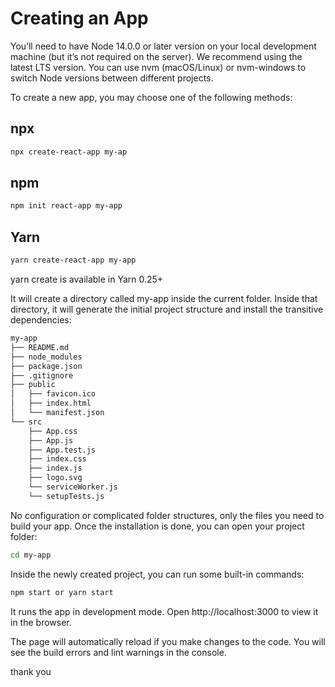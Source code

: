 # Creating an App

You’ll need to have Node 14.0.0 or later version on your local development machine (but it’s not required on the server). We recommend using the latest LTS version. You can use nvm (macOS/Linux) or nvm-windows to switch Node versions between different projects.

To create a new app, you may choose one of the following methods:

## npx

```sh
npx create-react-app my-ap
```

## npm
```sh
npm init react-app my-app
```
## Yarn

```sh
yarn create-react-app my-app
```

yarn create <starter-kit-package> is available in Yarn 0.25+

It will create a directory called my-app inside the current folder. Inside that directory, it will generate the initial project structure and install the transitive dependencies:

```sh
my-app
├── README.md
├── node_modules
├── package.json
├── .gitignore
├── public
│   ├── favicon.ico
│   ├── index.html
│   └── manifest.json
└── src
    ├── App.css
    ├── App.js
    ├── App.test.js
    ├── index.css
    ├── index.js
    ├── logo.svg
    └── serviceWorker.js
    └── setupTests.js

```
No configuration or complicated folder structures, only the files you need to build your app. Once the installation is done, you can open your project folder:

```sh
cd my-app
```

Inside the newly created project, you can run some built-in commands:

```sh
npm start or yarn start
```
It runs the app in development mode. 
Open http://localhost:3000 to view it in the browser.

The page will automatically reload if you make changes to the code. You will see the build errors and lint warnings in the console.

thank you